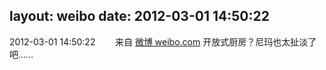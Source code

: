 layout: weibo
date: 2012-03-01 14:50:22
---
2012-03-01 14:50:22  &nbsp;&nbsp;&nbsp;&nbsp;&nbsp;&nbsp; 来自 <a href="http://weibo.com/" rel="nofollow">微博 weibo.com</a>
开放式厨房？尼玛也太扯淡了吧…… ​​​
